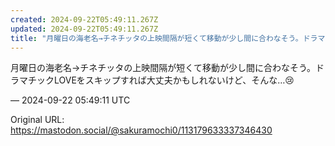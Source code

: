 ```yaml
---
created: 2024-09-22T05:49:11.267Z
updated: 2024-09-22T05:49:11.267Z
title: "月曜日の海老名→チネチッタの上映間隔が短くて移動が少し間に合わなそう。ドラマチッ[...]"
---
```


<p>月曜日の海老名→チネチッタの上映間隔が短くて移動が少し間に合わなそう。ドラマチックLOVEをスキップすれば大丈夫かもしれないけど、そんな…😢</p>

&mdash; 2024-09-22 05:49:11 UTC

Original URL: https://mastodon.social/@sakuramochi0/113179633337346430
